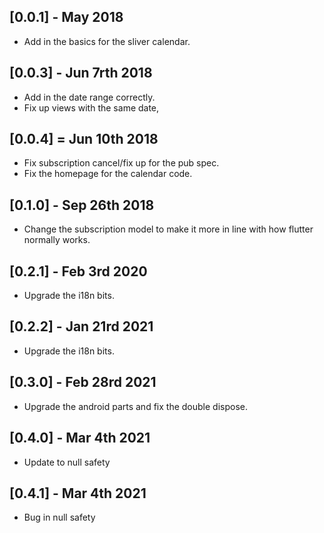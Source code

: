 ## [0.0.1] -  May 2018

* Add in the basics for the sliver calendar.

## [0.0.3] - Jun 7rth 2018

* Add in the date range correctly.
* Fix up views with the same date,

## [0.0.4] = Jun 10th 2018

* Fix subscription cancel/fix up for the pub spec.
* Fix the homepage for the calendar code.

## [0.1.0] - Sep 26th 2018

* Change the subscription model to make it more in line with
how flutter normally works.

## [0.2.1] - Feb 3rd 2020

* Upgrade the i18n bits.

## [0.2.2] - Jan 21rd 2021

* Upgrade the i18n bits.

## [0.3.0] - Feb 28rd 2021

* Upgrade the android parts and fix the double dispose.

## [0.4.0] - Mar 4th 2021

* Update to null safety

## [0.4.1] - Mar 4th 2021

* Bug in null safety
